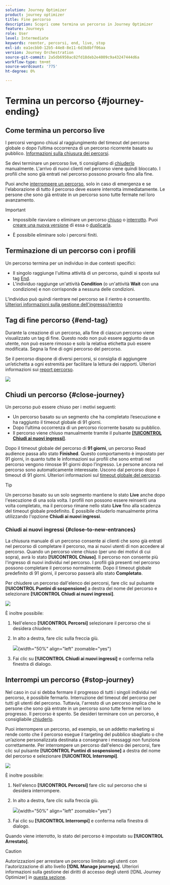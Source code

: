 ```yaml
---
solution: Journey Optimizer
product: journey optimizer
title: Fine percorso
description: Scopri come termina un percorso in Journey Optimizer
feature: Journeys
role: User
level: Intermediate
keywords: reenter, percorsi, end, live, stop
exl-id: ea1ecbb0-12b5-44e8-8e11-6d3b8bff06aa
version: Journey Orchestration
source-git-commit: 2a5db6950ac82fd18deb2e4009c9a43247444d6a
workflow-type: tm+mt
source-wordcount: '775'
ht-degree: 0%

---
```


# Termina un percorso {#journey-ending}

## Come termina un percorso live

I percorsi vengono chiusi al raggiungimento del timeout del percorso globale o dopo l’ultima occorrenza di un percorso ricorrente basato su pubblico. [Informazioni sulla chiusura dei percorsi](#close-journey).

Se devi terminare un percorso live, ti consigliamo di [chiuderlo](#close-to-new-entrances) manualmente. L&#39;arrivo di nuovi clienti nel percorso viene quindi bloccato. I profili che sono già entrati nel percorso possono provarlo fino alla fine.

Puoi anche [interrompere un percorso](#stop-journey), solo in caso di emergenza e se l&#39;elaborazione di tutto il percorso deve essere interrotta immediatamente. Le persone che sono già entrate in un percorso sono tutte fermate nel loro avanzamento.

>[!IMPORTANT]
>
>* Impossibile riavviare o eliminare un percorso [chiuso](#close-journey) o [interrotto](#stop-journey). Puoi [creare una nuova versione](publishing-the-journey.md#journey-versions-journey-versions) di essa o [duplicarla](journey-ui.md#duplicate-a-journey-duplicate-a-journey).
>
>* È possibile eliminare solo i percorsi finiti.

## Terminazione di un percorso con i profili

Un percorso termina per un individuo in due contesti specifici:

* Il singolo raggiunge l&#39;ultima attività di un percorso, quindi si sposta sul tag [End](#end-tag).
* L&#39;individuo raggiunge un&#39;attività **Condition** (o un&#39;attività **Wait** con una condizione) e non corrisponde a nessuna delle condizioni.

L’individuo può quindi rientrare nel percorso se il rientro è consentito. [Ulteriori informazioni sulla gestione dell&#39;ingresso/rientro](../building-journeys/journey-properties.md#entrance)

## Tag di fine percorso {#end-tag}

Durante la creazione di un percorso, alla fine di ciascun percorso viene visualizzato un tag di fine. Questo nodo non può essere aggiunto da un utente, non può essere rimosso e solo la relativa etichetta può essere modificata. Segna la fine di ogni percorso del percorso.

Se il percorso dispone di diversi percorsi, si consiglia di aggiungere un’etichetta a ogni estremità per facilitare la lettura dei rapporti. Ulteriori informazioni sui [report percorso](../reports/live-report.md).

![](assets/journey-end.png)

## Chiudi un percorso {#close-journey}

Un percorso può essere chiuso per i motivi seguenti:

* Un percorso basato su un segmento che ha completato l’esecuzione e ha raggiunto il timeout globale di 91 giorni.
* Dopo l’ultima occorrenza di un percorso ricorrente basato su pubblico.
* Il percorso viene chiuso manualmente tramite il pulsante [**[!UICONTROL Chiudi ai nuovi ingressi]**](#close-to-new-entrances).

Dopo il timeout globale del percorso di **91 giorni**, un percorso Read audience passa allo stato **Finished**. Questo comportamento è impostato per 91 giorni, in quanto tutte le informazioni sui profili che sono entrati nel percorso vengono rimosse 91 giorni dopo l’ingresso. Le persone ancora nel percorso sono automaticamente interessate. Uscono dal percorso dopo il timeout di 91 giorni.  Ulteriori informazioni sul [timeout globale del percorso](../building-journeys/journey-properties.md#global_timeout).

>[!TIP]
>
>Un percorso basato su un solo segmento mantiene lo stato **Live** anche dopo l&#39;esecuzione di una sola volta. I profili non possono essere reinseriti una volta completato, ma il percorso rimane nello stato **Live** fino alla scadenza del timeout globale predefinito. È possibile chiuderlo manualmente prima utilizzando l&#39;opzione **Chiudi ai nuovi ingressi**.

### Chiudi ai nuovi ingressi {#close-to-new-entrances}

La chiusura manuale di un percorso consente ai clienti che sono già entrati nel percorso di completare il percorso, ma ai nuovi utenti di non accedere al percorso. Quando un percorso viene chiuso (per uno dei motivi di cui sopra), avrà lo stato **[!UICONTROL Chiuso]**. Il percorso non consente più l&#39;ingresso di nuovi individui nel percorso. I profili già presenti nel percorso possono completare il percorso normalmente. Dopo il timeout globale predefinito di 91 giorni, il percorso passerà allo stato **Completato**.

Per chiudere un percorso dall&#39;elenco dei percorsi, fare clic sul pulsante **[!UICONTROL Puntini di sospensione]** a destra del nome del percorso e selezionare **[!UICONTROL Chiudi ai nuovi ingressi]**.

![](assets/journey-finish-quick-action.png)

È inoltre possibile:

1. Nell&#39;elenco **[!UICONTROL Percorsi]** selezionare il percorso che si desidera chiudere.
1. In alto a destra, fare clic sulla freccia giù.

   ![](assets/finish_drop_down_list.png){width="50%" align="left" zoomable="yes"}

1. Fai clic su **[!UICONTROL Chiudi ai nuovi ingressi]** e conferma nella finestra di dialogo.




## Interrompi un percorso {#stop-journey}

Nel caso in cui si debba fermare il progresso di tutti i singoli individui nel percorso, è possibile fermarlo. Interruzione del timeout del percorso per tutti gli utenti del percorso. Tuttavia, l&#39;arresto di un percorso implica che le persone che sono già entrate in un percorso sono tutte ferme nel loro progresso. Il percorso è spento. Se desideri terminare con un percorso, è consigliabile [chiuderlo](#close-journey).

Puoi interrompere un percorso, ad esempio, se un addetto marketing si rende conto che il percorso esegue il targeting del pubblico sbagliato o che un’azione personalizzata destinata a consegnare i messaggi non funziona correttamente. Per interrompere un percorso dall&#39;elenco dei percorsi, fare clic sul pulsante **[!UICONTROL Puntini di sospensione]** a destra del nome del percorso e selezionare **[!UICONTROL Interrompi]**.

![](assets/journey-finish-quick-action.png)

È inoltre possibile:

1. Nell&#39;elenco **[!UICONTROL Percorsi]** fare clic sul percorso che si desidera interrompere.
1. In alto a destra, fare clic sulla freccia giù.

   ![](assets/finish_drop_down_list2.png){width="50%" align="left" zoomable="yes"}

1. Fai clic su **[!UICONTROL Interrompi]** e conferma nella finestra di dialogo.

Quando viene interrotto, lo stato del percorso è impostato su **[!UICONTROL Arrestato]**.

>[!CAUTION]
>
>Autorizzazioni per arrestare un percorso limitato agli utenti con l&#39;autorizzazione di alto livello **[!DNL Manage journeys]**. Ulteriori informazioni sulla gestione dei diritti di accesso degli utenti [!DNL Journey Optimizer] in [questa sezione](../administration/permissions-overview.md).